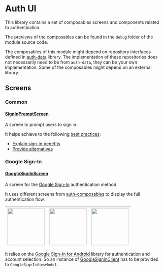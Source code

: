 # Auth UI

This library contains a set of composables screens and components related to authentication.

The previews of the composables can be found in the `debug` folder of the module source code.

The composables of this module might depend on repository interfaces defined
in [auth-data](auth-data.md)
library. The implementation of these repositories does not necessarily need to be from `auth-data`,
they can be your own implementation. Some of the composables might depend on an external library.

## Screens

### Common

#### [SignInPromptScreen](https://google.github.io/horologist/api/auth/ui/com.google.android.horologist.auth.ui.common.screens.prompt/-sign-in-prompt-screen.html)

A screen to prompt users to sign in.

It helps achieve to the following [best practices][best_practices]:

- [Explain sign-in benefits][explain_benefits]
- [Provide alternatives][provide_alternatives]

[best_practices]: https://developer.android.com/training/wearables/apps/auth-wear

[explain_benefits]: https://developer.android.com/training/wearables/design/sign-in#benefits

[provide_alternatives]: https://developer.android.com/training/wearables/design/sign-in#alternatives

### Google Sign-In

#### [GoogleSignInScreen](https://google.github.io/horologist/api/auth/ui/com.google.android.horologist.auth.ui.googlesignin.signin/-google-sign-in-screen.html)

A screen for
the [Google Sign-In](https://developer.android.com/training/wearables/apps/auth-wear#Google-Sign-in)
authentication method.

It uses different screens from [auth-composables](auth-composables.md) to display the full
authentication flow.

| <img src="https://media.githubusercontent.com/media/google/horologist/main/docs/auth-composables/sign_in_placeholder_screen.png" height="120" width="120" > | <img src="https://media.githubusercontent.com/media/google/horologist/main/docs/auth-composables/select_account_screen.png" height="120" width="120" > | <img src="https://media.githubusercontent.com/media/google/horologist/main/docs/auth-composables/signed_in_confirmation_dialog.png" height="120" width="120" > |
|:---------------------------------------------------------------------------------------------------------------------------------------------------:|:----------------------------------------------------------------------------------------------------------------------------------------------:|:------------------------------------------------------------------------------------------------------------------------------------------------------:|

It relies on
the [Google Sign-In for Android](https://developers.google.com/identity/sign-in/android/start)
library for authentication and account selection. So an instance
of [GoogleSignInClient](https://developers.google.com/android/reference/com/google/android/gms/auth/api/signin/GoogleSignInClient)
has to be provided to `GoogleSignInViewModel`.
